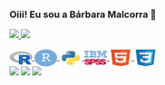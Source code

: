 ### Oiii! Eu sou a Bárbara Malcorra 👋

<div>
  <a href="https://github.com/bmalcorra">
  <img height="180em" src="https://github-readme-stats.vercel.app/api?username=bmalcorra&show_icons=true&theme=dracula&include_all_commits=true&count_private=true"/>
  <img height="180em" src="https://github-readme-stats.vercel.app/api/top-langs/?username=bmalcorra&layout=compact&langs_count=16&theme=dracula"/>
</div>
  
  <div style="display: inline_block"><br>
  <img align="center" alt="bmalcorra-R" height="30" width="40" src="https://raw.githubusercontent.com/devicons/devicon/master/icons/r/r-original.svg">
  <img align="center" alt="bmalcorra-Rstudio" height="30" width="40" src="https://raw.githubusercontent.com/devicons/devicon/master/icons/rstudio/rstudio-original.svg">
  <img align="center" alt="bmalcorra-Python" height="30" width="40" src="https://raw.githubusercontent.com/devicons/devicon/master/icons/python/python-original.svg">
  <img align="center" alt="bmalcorra-spss" height="30" width="40" src="https://raw.githubusercontent.com/devicons/devicon/master/icons/spss/spss-original.svg">
  <img align="center" alt="bmalcorra-HTML" height="30" width="40" src="https://raw.githubusercontent.com/devicons/devicon/master/icons/html5/html5-original.svg">
  <img align="center" alt="bmalcorra-CSS" height="30" width="40" src="https://raw.githubusercontent.com/devicons/devicon/master/icons/css3/css3-original.svg">
</div>
  
  
<div>
  <a href="https://instagram.com/barbaramalcorra" target="_blank"><img src="https://img.shields.io/badge/-Instagram-%23E4405F?style=for-the-badge&logo=instagram&logoColor=white" target="_blank"></a>
  <a href = "mailto:barbaraluz.malcorra@gmail.com"><img src="https://img.shields.io/badge/Gmail-D14836?style=for-the-badge&logo=gmail&logoColor=white"></a>
  <a href="linkedin.com/in/bárbara-malcorra-38961a143" target="_blank"><img src="https://img.shields.io/badge/-LinkedIn-%230077B5?style=for-the-badge&logo=linkedin&logoColor=white" target="_blank"></a> 
</div>
  
  
